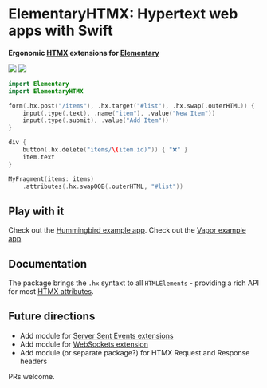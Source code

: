 # ElementaryHTMX: Hypertext web apps with Swift

**Ergonomic [HTMX](https://htmx.org/) extensions for [Elementary](https://github.com/sliemeobn/elementary)**

[![](https://img.shields.io/endpoint?url=https%3A%2F%2Fswiftpackageindex.com%2Fapi%2Fpackages%2Fsliemeobn%2Felementary-htmx%2Fbadge%3Ftype%3Dswift-versions)](https://swiftpackageindex.com/sliemeobn/elementary-htmx) [![](https://img.shields.io/endpoint?url=https%3A%2F%2Fswiftpackageindex.com%2Fapi%2Fpackages%2Fsliemeobn%2Felementary-htmx%2Fbadge%3Ftype%3Dplatforms)](https://swiftpackageindex.com/sliemeobn/elementary-htmx)

```swift
import Elementary
import ElementaryHTMX

form(.hx.post("/items"), .hx.target("#list"), .hx.swap(.outerHTML)) {
    input(.type(.text), .name("item"), .value("New Item"))
    input(.type(.submit), .value("Add Item"))
}

div {
    button(.hx.delete("items/\(item.id)")) { "❌" }
    item.text
}

MyFragment(items: items)
    .attributes(.hx.swapOOB(.outerHTML, "#list"))
```

## Play with it

Check out the [Hummingbird example app](https://github.com/sliemeobn/elementary-htmx/tree/main/Examples/HummingbirdDemo).
Check out the [Vapor example app](https://github.com/sliemeobn/elementary-htmx/tree/main/Examples/VaporDemo).

## Documentation

The package brings the `.hx` syntaxt to all `HTMLElements` - providing a rich API for most [HTMX attributes](https://htmx.org/docs/).

## Future directions

- Add module for [Server Sent Events extensions](https://github.com/bigskysoftware/htmx-extensions/blob/main/src/sse/README.md)
- Add module for [WebSockets extension](https://github.com/bigskysoftware/htmx-extensions/blob/main/src/ws/README.md)
- Add module (or separate package?) for HTMX Request and Response headers

PRs welcome.
